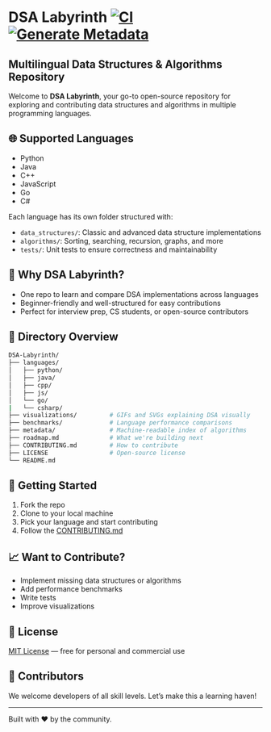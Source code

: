 # DSA Labyrinth [![CI](https://github.com/TechLab-Collective/DSA-Labyrinth/actions/workflows/ci.yml/badge.svg)](https://github.com/TechLab-Collective/DSA-Labyrinth/actions/workflows/ci.yml) [![Generate Metadata](https://github.com/TechLab-Collective/DSA-Labyrinth/actions/workflows/generate-metadata.yml/badge.svg)](https://github.com/TechLab-Collective/DSA-Labyrinth/actions/workflows/generate-metadata.yml)

## Multilingual Data Structures & Algorithms Repository

Welcome to **DSA Labyrinth**, your go-to open-source repository for exploring and contributing data structures and algorithms in multiple programming languages.

## 🌐 Supported Languages

- Python
- Java
- C++
- JavaScript
- Go
- C#

Each language has its own folder structured with:

- `data_structures/`: Classic and advanced data structure implementations
- `algorithms/`: Sorting, searching, recursion, graphs, and more
- `tests/`: Unit tests to ensure correctness and maintainability

## 🧠 Why DSA Labyrinth?

- One repo to learn and compare DSA implementations across languages
- Beginner-friendly and well-structured for easy contributions
- Perfect for interview prep, CS students, or open-source contributors

## 📂 Directory Overview

```bash
DSA-Labyrinth/
├── languages/
│   ├── python/
│   ├── java/
│   ├── cpp/
│   ├── js/
│   └── go/
|   └── csharp/
├── visualizations/         # GIFs and SVGs explaining DSA visually
├── benchmarks/             # Language performance comparisons
├── metadata/               # Machine-readable index of algorithms
├── roadmap.md              # What we're building next
├── CONTRIBUTING.md         # How to contribute
├── LICENSE                 # Open-source license
└── README.md
```

## 🚀 Getting Started

1. Fork the repo
2. Clone to your local machine
3. Pick your language and start contributing
4. Follow the [CONTRIBUTING.md](./CONTRIBUTING.md)

## 📈 Want to Contribute?

- Implement missing data structures or algorithms
- Add performance benchmarks
- Write tests
- Improve visualizations

## 📝 License

[MIT License](./LICENSE) — free for personal and commercial use

## 🤝 Contributors

We welcome developers of all skill levels. Let’s make this a learning haven!

---

Built with ❤️ by the community.
